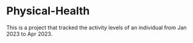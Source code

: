 # Physical-Health
This is a project that tracked the activity levels of an individual from Jan 2023 to Apr 2023.
